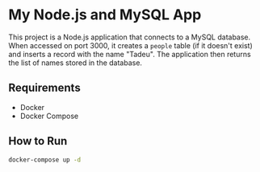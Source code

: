 # My Node.js and MySQL App

This project is a Node.js application that connects to a MySQL database. When accessed on port 3000, it creates a `people` table (if it doesn't exist) and inserts a record with the name "Tadeu". The application then returns the list of names stored in the database.

## Requirements

- Docker
- Docker Compose

## How to Run

```sh
docker-compose up -d
